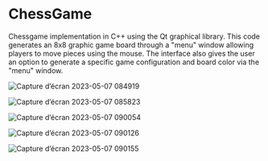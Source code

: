 # ChessGame

Chessgame implementation in C++ using the Qt graphical library. This code generates an 8x8 graphic game board through a "menu" window
allowing players to move pieces using the mouse. The interface also gives the user an option to generate a specific game configuration
and board color via the "menu" window.

![Capture d’écran 2023-05-07 084919](https://user-images.githubusercontent.com/107291168/236679006-60cb5180-c7dd-47ca-a0c4-8eddd7d28433.png)

![Capture d’écran 2023-05-07 085823](https://user-images.githubusercontent.com/107291168/236679246-514aaf4d-54e3-4993-acb6-f85459e7d527.png)

![Capture d’écran 2023-05-07 090054](https://user-images.githubusercontent.com/107291168/236679256-d9723aee-0c4b-4ef0-8947-f12271e6c75c.png)

![Capture d’écran 2023-05-07 090126](https://user-images.githubusercontent.com/107291168/236679261-3a2122f2-018f-41f6-9e60-aa154db134c9.png)

![Capture d’écran 2023-05-07 090155](https://user-images.githubusercontent.com/107291168/236679264-94ab1162-47e5-4953-9ea9-69e79090317d.png)
